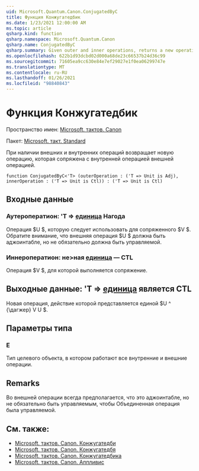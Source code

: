 ```yaml
---
uid: Microsoft.Quantum.Canon.ConjugatedByC
title: Функция Конжугатедбик
ms.date: 1/23/2021 12:00:00 AM
ms.topic: article
qsharp.kind: function
qsharp.namespace: Microsoft.Quantum.Canon
qsharp.name: ConjugatedByC
qsharp.summary: Given outer and inner operations, returns a new operation that conjugates the inner operation by the outer operation.
ms.openlocfilehash: 622b1d93dcbd02d000a68de23c66537b24d36c99
ms.sourcegitcommit: 71605ea9cc630e84e7ef29027e1f0ea06299747e
ms.translationtype: MT
ms.contentlocale: ru-RU
ms.lasthandoff: 01/26/2021
ms.locfileid: "98840843"
---
```

# <a name="conjugatedbyc-function"></a>Функция Конжугатедбик

Пространство имен: [Microsoft. тактов. Canon](xref:Microsoft.Quantum.Canon)

Пакет: [Microsoft. такт. Standard](https://nuget.org/packages/Microsoft.Quantum.Standard)


При наличии внешних и внутренних операций возвращает новую операцию, которая сопряжена с внутренней операцией внешней операцией.

```qsharp
function ConjugatedByC<'T> (outerOperation : ('T => Unit is Adj), innerOperation : ('T => Unit is Ctl)) : ('T => Unit is Ctl)
```


## <a name="input"></a>Входные данные

### <a name="outeroperation--t--unit--is-adj"></a>Аутероператион: 'T => [единица](xref:microsoft.quantum.lang-ref.unit)  Нагода

Операция $U $, которую следует использовать для сопряженного $V $. Обратите внимание, что внешняя операция $U $ должна быть аджоинтабле, но не обязательно должна быть управляемой.


### <a name="inneroperation--t--unit--is-ctl"></a>Иннероператион: не>ная [единица](xref:microsoft.quantum.lang-ref.unit)  — CTL

Операция $V $, для которой выполняется сопряжение.



## <a name="output--t--unit--is-ctl"></a>Выходные данные: 'T => [единица](xref:microsoft.quantum.lang-ref.unit)  является CTL

Новая операция, действие которой представляется единой $U ^ {\дагжер} V U $.

## <a name="type-parameters"></a>Параметры типа

### <a name="t"></a>Е

Тип целевого объекта, в котором работают все внутренние и внешние операции.

## <a name="remarks"></a>Remarks

Во внешней операции всегда предполагается, что это аджоинтабле, но не обязательно быть управляемым, чтобы Объединенная операция была управляемой.

## <a name="see-also"></a>См. также:

- [Microsoft. тактов. Canon. Конжугатедби](xref:Microsoft.Quantum.Canon.ConjugatedBy)
- [Microsoft. тактов. Canon. Конжугатедбя](xref:Microsoft.Quantum.Canon.ConjugatedByA)
- [Microsoft. тактов. Canon. Конжугатедбика](xref:Microsoft.Quantum.Canon.ConjugatedByCA)
- [Microsoft. тактов. Canon. Аппливис](xref:Microsoft.Quantum.Canon.ApplyWith)